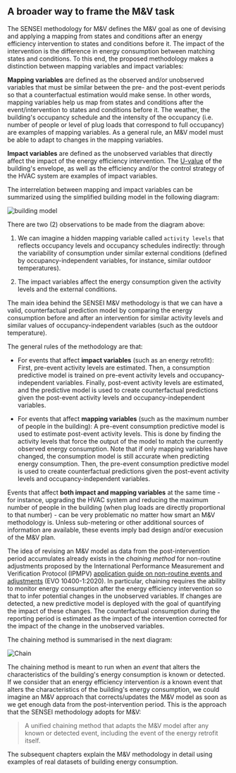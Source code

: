 ## A broader way to frame the M&V task

The SENSEI methodology for M&V defines the M&V goal as one of devising and applying a mapping from states and conditions after an energy efficiency intervention to states and conditions before it. The impact of the intervention is the difference in energy consumption between matching states and conditions. To this end, the proposed methodology makes a distinction between mapping variables and impact variables:

**Mapping variables** are defined as the observed and/or unobserved variables that must be similar between the pre- and the post-event periods so that a counterfactual estimation would make sense. In other words, mapping variables help us map from states and conditions after the event/intervention to states and conditions before it. The weather, the building's occupancy schedule and the intensity of the occupancy (i.e. number of people or level of plug loads that correspond to full occupancy) are examples of mapping variables. As a general rule, an M&V model must be able to adapt to changes in the mapping variables.

**Impact variables** are defined as the unobserved variables that directly affect the impact of the energy efficiency intervention. The [U-value](https://en.wikipedia.org/wiki/Thermal_transmittance) of the building's envelope, as well as the efficiency and/or the control strategy of the HVAC system are examples of impact variables.  

The interrelation between mapping and impact variables can be summarized using the simplified building model in the following diagram:  

![building model](../../../images/BuidlingModel.png)

There are two (2) observations to be made from the diagram above:

1. We can imagine a hidden mapping variable called `activity levels` that reflects occupancy levels and occupancy schedules indirectly: through the variability of consumption under similar external conditions (defined by occupancy-independent variables, for instance, similar outdoor temperatures).


2. The impact variables affect the energy consumption given the activity levels and the external conditions.  

The main idea behind the SENSEI M&V methodology is that we can have a valid, counterfactual prediction model by comparing the energy consumption before and after an intervention for similar activity levels and similar values of occupancy-independent variables (such as the outdoor temperature).

The general rules of the methodology are that:

* For events that affect **impact variables** (such as an energy retrofit): First, pre-event activity levels are estimated. Then, a consumption predictive model is trained on pre-event activity levels and occupancy-independent variables. Finally, post-event activity levels are estimated, and the predictive model is used to create counterfactual predictions given the post-event activity levels and occupancy-independent variables.


* For events that affect **mapping variables** (such as the maximum number of people in the building): A pre-event consumption predictive model is used to estimate post-event activity levels. This is done by finding the activity levels that force the output of the model to match the currently observed energy consumption. Note that if only mapping variables have changed, the consumption model is still accurate when predicting energy consumption. Then, the pre-event consumption predictive model is used to create counterfactual predictions given the post-event activity levels and occupancy-independent variables. 

Events that affect **both impact and mapping variables** at the same time - for instance, upgrading the HVAC system and reducing the maximum number of people in the building (when plug loads are directly proportional to that number) - can be very problematic no matter how smart an M&V methodology is. Unless sub-metering or other additional sources of information are available, these events imply bad design and/or execusion of the M&V plan.

The idea of revising an M&V model as data from the post-intervention period accumulates already exists in the *chaining method* for non-routine adjustments proposed by the International Performance Measurement and Verification Protocol (IPMPV) [application guide on non-routine events and adjustments](https://evo-world.org/en/news-media/evo-news/1195-release-of-the-ipmvp-application-guide-on-non-routine-events-and-adjustments) (EVO 10400-1:2020). In particular, chaining requires the ability to monitor energy consumption after the energy efficiency intervention so that to infer potential changes in the unobserved variables. If changes are detected, a new predictive model is deployed with the goal of quantifying the impact of these changes. The counterfactual consumption during the reporting period is estimated as the impact of the intervention corrected for the impact of the change in the unobserved variables. 

The chaining method is summarised in the next diagram:

![Chain](../../../images/chain.png)

The chaining method is meant to run when an *event* that alters the characteristics of the building's energy consumption is known or detected. If we consider that an energy efficiency intervention *is* a known event that alters the characteristics of the building's energy consumption, we could imagine an M&V approach that corrects/updates the M&V model as soon as we get enough data from the post-intervention period. This is the approach that the SENSEI methodology adopts for M&V: 

> A unified chaining method that adapts the M&V model after any known or detected event, including the event of the energy retrofit itself.  

The subsequent chapters explain the M&V methodology in detail using examples of real datasets of building energy consumption. 